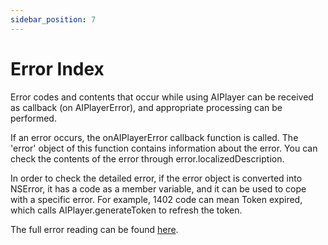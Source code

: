 ```yaml
---
sidebar_position: 7
---
```


# Error Index 

Error codes and contents that occur while using AIPlayer can be received as callback (on AIPlayerError), and appropriate processing can be performed.

If an error occurs, the onAIPlayerError callback function is called. The 'error' object of this function contains information about the error.
You can check the contents of the error through error.localizedDescription.

In order to check the detailed error, if the error object is converted into NSError, it has a code as a member variable, and it can be used to cope with a specific error. For example, 1402 code can mean Token expired, which calls AIPlayer.generateToken to refresh the token.

The full error reading can be found [here](https://ai-platform-prd.s3.ap-northeast-2.amazonaws.com/aihuman/docs/Deepbrain-AIHuman-Error-Code-V1.1.pdf).
